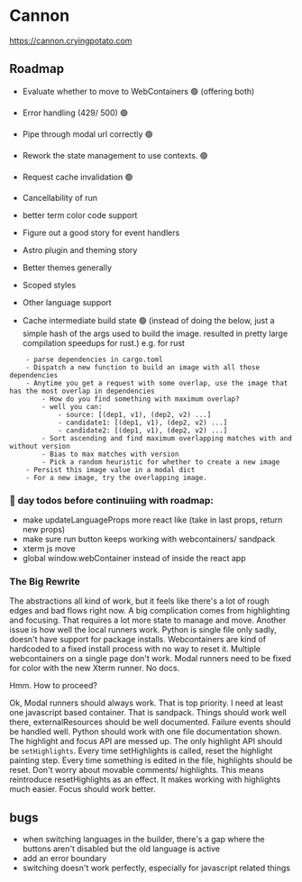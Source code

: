 # Cannon

https://cannon.cryingpotato.com

## Roadmap
- Evaluate whether to move to WebContainers 🟢 (offering both)
- Error handling (429/ 500) 🟢
- Pipe through modal url correctly 🟢
- Rework the state management to use contexts. 🟢
- Request cache invalidation 🟢
- Cancellability of run
- better term color code support
- Figure out a good story for event handlers
- Astro plugin and theming story
- Better themes generally
- Scoped styles
- Other language support

- Cache intermediate build state 🟢 (instead of doing the below, just a simple hash of the args used to build the image. resulted in pretty large compilation speedups for rust.)
e.g.  for rust
```
    - parse dependencies in cargo.toml
    - Dispatch a new function to build an image with all those dependencies
    - Anytime you get a request with some overlap, use the image that has the most overlap in dependencies
        - How do you find something with maximum overlap?
        - well you can:
            - source: [(dep1, v1), (dep2, v2) ...]
            - candidate1: [(dep1, v1), (dep2, v2) ...]
            - candidate2: [(dep1, v1), (dep2, v2) ...]
        - Sort ascending and find maximum overlapping matches with and without version
        - Bias to max matches with version
        - Pick a random heuristic for whether to create a new image
    - Persist this image value in a modal dict
    - For a new image, try the overlapping image.
```



### 🎄 day todos before continuiing with roadmap:
- make updateLanguageProps more react like (take in last props, return new props)
- make sure run button keeps working with webcontainers/ sandpack
- xterm js move
- global window.webContainer instead of inside the react app

### The Big Rewrite
The abstractions all kind of work, but it feels like there's a lot of rough edges and bad flows right now. A big complication comes from highlighting and focusing. That requires a lot more state to manage and move.
Another issue is how well the local runners work. Python is single file only sadly, doesn't have support for package installs. Webcontainers are kind of hardcoded to a fixed install process with no way to reset it. Multiple webcontainers on a single page don't work.
Modal runners need to be fixed for color with the new Xterm runner.
No docs.

Hmm.
How to proceed?

Ok, Modal runners should always work. That is top priority.
I need at least one javascript based container. That is sandpack. Things should work well there, externalResources should be well documented. Failure events should be handled well.
Python should work with one file documentation shown.
The highlight and focus API are messed up.
The only highlight API should be `setHighlights`. Every time setHighlights is called, reset the highlight painting step. Every time something is edited in the file, highlights should be reset. Don't worry about movable comments/ highlights. This means reintroduce resetHighlights as an effect. It makes working with highlights much easier.
Focus should work better.

## bugs
- when switching languages in the builder, there's a gap where the buttons aren't disabled but the old language is active
- add an error boundary
- switching doesn't work perfectly, especially for javascript related things

